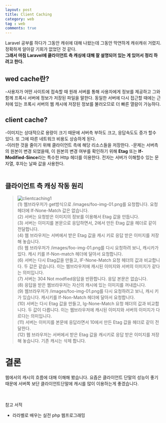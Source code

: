 ```yaml
---
layout: post
title: Client Caching
category: web
tag : web
comments: true
---
```


<!--excerpt.start-->
<div class="message">
  Laravel 공부를 하다가 그동안 캐쉬에 대해 나왔는데 그동안 막연하게 캐쉬캐쉬 거렸지. 정확하게 알아갈 기회가 없었던 것 같다.<br> 
  <strong>그래서 마침 Laravel에 클라이언트 측 캐싱에 대해 잘 설명되어 있는 게 있어서 정리 하려고 한다.</strong>
</div>
<!--excerpt.end-->

## wed cache란?
-사용자가 어떤 사이트에 접속할 때 원래 서버를 통해 사용자에게 정보를 제공하고 그와 함께 프록시 서버에 정보가 저장된 파일을 말한다. 동일한 서버에 다시 접근할 때에는 근처에 있는 프록시 서버의 웹 캐시에 저장된 정보를 불러오므로 더 빠른 열람이 가능하다.

## client cache?
-이미지는 상대적으로 용량이 크기 때문에 서버측 부하도 크고, 응답속도도 증가 할수 있다. 또 그에 따른 네트워크 비용도 상승하게 된다.  
-이러한 것을 줄이기 위해 클라이언트 측에 해당 리소스들을 저장한다.
-문제는 서버측의 원본이 변경 되었을때, 이 원본의 변경 여부를 확인하기 위해 **Etag** 또는 **If-Modified-Since**라는 특수한 Http 헤더를 이용한다. 전자는 서버가 이해할수 있는 문자열, 후자는 날짜 값을 사용한다.  
<br>

## 클라이언트 측 캐싱 작동 원리
>![clientcaching1]({{site.url}}/assets/clientcaching1.jpg)  
(1) 웹브라우저가 get방식으로 /images/foo-img-01.png를 요청합니다. 요청헤더에 If-None-Match 값은 없습니다.   
(2) 서버는 요청받은 이미지의 정보를 이용해서 Etag 값을 만듭니다.  
(3) 서버는 이미지를 본문으로 응답하면서, 2에서 만든 Etag 값을 헤더로 같이 전달합니다.  
(4) 웹 브라우저는 서버에서 받은 Etag 값을 캐시 키로 응답 받은 이미지를 저장해 놓습니다.  
(5) 웹 브라우저가 /images/foo-img-01.png를 다시 요청하려 보니, 캐시카가 있다. 캐시 키를 If-Non-match 헤더에 달아서 요청합니다.  
(6) 서버는 다시 Etag값을 만들고, IF-None-Match 요청 헤더의 값과 비교합니다. 두 값은 같습니다. 이는 웹브라우저에 캐시된 이미지와 서버의 이미지가 같다는 의미입니다.  
(7) 서버는 304 Not modfied응답을 반환합니다. 응답 본문은 없습니다.  
(8) 응답을 받은 웹브라우저는 자신의 캐시에 있는 이미지를 꺼내씁니다.  
(9) 웹브라우저가 /images/foo-img-01.png를 다시 요청하려고 보니, 캐시 키가 있습니다. 캐시키를 If-Non-Match 헤더에 달아서 요청합니다.  
(10) 서버는 다시 Etag 값을 만들고, Ig-None-Match 요청 헤더의 값과 비교합니다. 두 값이 다릅니다. 이는 웹브라우저에 캐시된 이미지와 서버의 이미지가 다르다는 의미입니다.  
(11) 서버는 이미지를 본문에 응답라면서 10에서 만든 Etag 값을 헤더로 같이 전달한다.  
(12) 웹 브라우저는 서버에서 받은 Etag 값을 캐시키로 응답 받은 이미지를 저장해 놓습니다. 기존 캐시는 삭제 합니다.
  
  
# 결론
<div class="message">
  웹에서의 캐시의 흐름에 대해 이해해 봤습니다. 요즘은 클라이언트 단말의 성능이 좋기 때문에 서버쪽 보단 클라이언트단말에 캐시를 많이 이용하는게 좋겠습니다.
</div>

<br><br>
참고 서적

- 라라벨로 배우는 실전 php 웹프로그래밍

